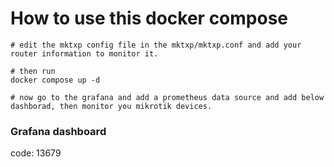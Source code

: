 # How to use this docker compose

```
# edit the mktxp config file in the mktxp/mktxp.conf and add your router information to monitor it.

# then run
docker compose up -d

# now go to the grafana and add a prometheus data source and add below dashborad, then monitor you mikrotik devices.
```



### Grafana dashboard

code: 13679